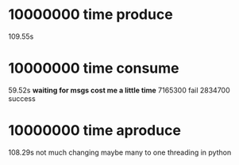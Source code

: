 # 10000000 time produce 
109.55s
# 10000000 time consume
59.52s
**waiting for msgs cost me a little time**
7165300 fail 
2834700 success
# 10000000 time aproduce
108.29s
not much changing
maybe many to one threading in python
